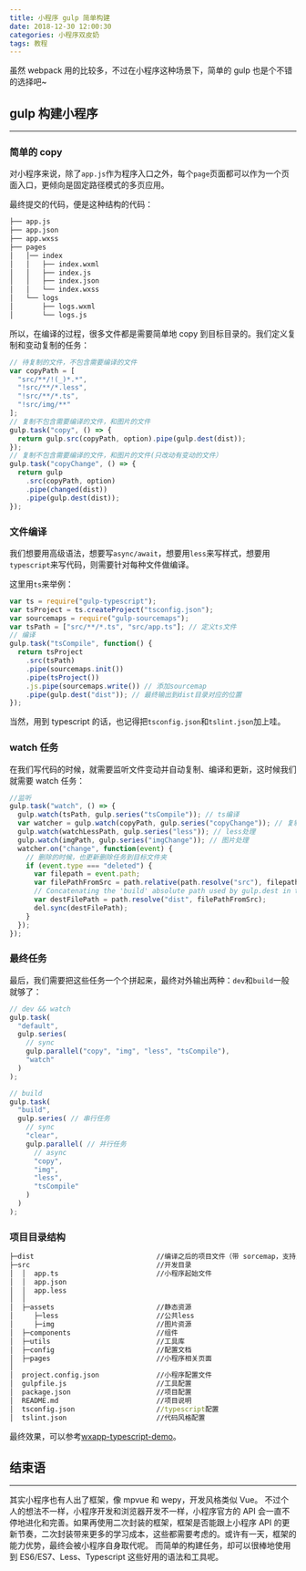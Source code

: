 ```yaml
---
title: 小程序 gulp 简单构建
date: 2018-12-30 12:00:30
categories: 小程序双皮奶
tags: 教程
---
```

虽然 webpack 用的比较多，不过在小程序这种场景下，简单的 gulp 也是个不错的选择吧~
<!--more-->

## gulp 构建小程序
---
### 简单的 copy
对小程序来说，除了`app.js`作为程序入口之外，每个`page`页面都可以作为一个页面入口，更倾向是固定路径模式的多页应用。

最终提交的代码，便是这种结构的代码：

``` cmd
├── app.js
├── app.json
├── app.wxss
├── pages
│   │── index
│   │   ├── index.wxml
│   │   ├── index.js
│   │   ├── index.json
│   │   └── index.wxss
│   └── logs
│       ├── logs.wxml
│       └── logs.js
```

所以，在编译的过程，很多文件都是需要简单地 copy 到目标目录的。我们定义复制和变动复制的任务：

``` js
// 待复制的文件，不包含需要编译的文件
var copyPath = [
  "src/**/!(_)*.*",
  "!src/**/*.less",
  "!src/**/*.ts",
  "!src/img/**"
];
// 复制不包含需要编译的文件，和图片的文件
gulp.task("copy", () => {
  return gulp.src(copyPath, option).pipe(gulp.dest(dist));
});
// 复制不包含需要编译的文件，和图片的文件(只改动有变动的文件）
gulp.task("copyChange", () => {
  return gulp
    .src(copyPath, option)
    .pipe(changed(dist))
    .pipe(gulp.dest(dist));
});
```

### 文件编译
我们想要用高级语法，想要写`async/await`，想要用`less`来写样式，想要用`typescript`来写代码，则需要针对每种文件做编译。

这里用`ts`来举例：

``` js
var ts = require("gulp-typescript");
var tsProject = ts.createProject("tsconfig.json");
var sourcemaps = require("gulp-sourcemaps");
var tsPath = ["src/**/*.ts", "src/app.ts"]; // 定义ts文件
// 编译
gulp.task("tsCompile", function() {
  return tsProject
    .src(tsPath)
    .pipe(sourcemaps.init())
    .pipe(tsProject())
    .js.pipe(sourcemaps.write()) // 添加sourcemap
    .pipe(gulp.dest("dist")); // 最终输出到dist目录对应的位置
});
```

当然，用到 typescript 的话，也记得把`tsconfig.json`和`tslint.json`加上哇。

### watch 任务
在我们写代码的时候，就需要监听文件变动并自动复制、编译和更新，这时候我们就需要 watch 任务：

``` js
//监听
gulp.task("watch", () => {
  gulp.watch(tsPath, gulp.series("tsCompile")); // ts编译
  var watcher = gulp.watch(copyPath, gulp.series("copyChange")); // 复制任务
  gulp.watch(watchLessPath, gulp.series("less")); // less处理
  gulp.watch(imgPath, gulp.series("imgChange")); // 图片处理
  watcher.on("change", function(event) {
    // 删除的时候，也更新删除任务到目标文件夹
    if (event.type === "deleted") {
      var filepath = event.path;
      var filePathFromSrc = path.relative(path.resolve("src"), filepath);
      // Concatenating the 'build' absolute path used by gulp.dest in the scripts task
      var destFilePath = path.resolve("dist", filePathFromSrc);
      del.sync(destFilePath);
    }
  });
});
```

### 最终任务
最后，我们需要把这些任务一个个拼起来，最终对外输出两种：`dev`和`build`一般就够了：

``` js
// dev && watch
gulp.task(
  "default",
  gulp.series(
    // sync
    gulp.parallel("copy", "img", "less", "tsCompile"),
    "watch"
  )
);

// build
gulp.task(
  "build",
  gulp.series( // 串行任务
    // sync
    "clear",
    gulp.parallel( // 并行任务
      // async
      "copy",
      "img",
      "less",
      "tsCompile"
    )
  )
);
```

### 项目目录结构
``` cmd
├─dist                              //编译之后的项目文件（带 sorcemap，支持生产环境告警定位）
├─src                               //开发目录
│  │  app.ts                        //小程序起始文件
│  │  app.json
│  │  app.less
│  │
│  ├─assets                     	//静态资源
│     ├─less						//公共less
│     ├─img						    //图片资源
│  ├─components                     //组件
│  ├─utils                          //工具库
│  ├─config                         //配置文档
│  ├─pages                          //小程序相关页面
│
│  project.config.json              //小程序配置文件
│  gulpfile.js                      //工具配置
│  package.json                     //项目配置
│  README.md                        //项目说明
│  tsconfig.json                    //typescript配置
│  tslint.json                      //代码风格配置
```

最终效果，可以参考[wxapp-typescript-demo](https://github.com/godbasin/wxapp-typescript-demo)。

## 结束语
---
其实小程序也有人出了框架，像 mpvue 和 wepy，开发风格类似 Vue。
不过个人的想法不一样，小程序开发和浏览器开发不一样，小程序官方的 API 会一直不停地进化和完善。如果再使用二次封装的框架，框架是否能跟上小程序 API 的更新节奏，二次封装带来更多的学习成本，这些都需要考虑的。或许有一天，框架的能力优势，最终会被小程序自身取代呢。
而简单的构建任务，却可以很棒地使用到 ES6/ES7、Less、Typescript 这些好用的语法和工具呢。